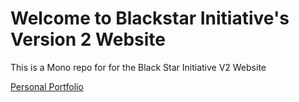 # Welcome to Blackstar Initiative's Version 2 Website

This is a Mono repo for for the Black Star Initiative V2 Website



[Personal Portfolio](https://www.felix-hu.me/)
